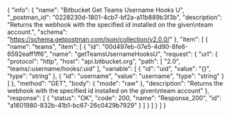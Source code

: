 {
  "info": {
    "name": "Bitbucket Get Teams Username Hooks U",
    "_postman_id": "0228230d-1801-4cb7-bf2a-a11b889b3f3b",
    "description": "Returns the webhook with the specified id installed on the given\nteam account.",
    "schema": "https://schema.getpostman.com/json/collection/v2.0.0/"
  },
  "item": [
    {
      "name": "teams",
      "item": [
        {
          "id": "00d497eb-07e5-4d90-8fe6-6592eaff1ff6",
          "name": "getTeamsUsernameHooksU",
          "request": {
            "url": {
              "protocol": "http",
              "host": "api.bitbucket.org",
              "path": [
                "2.0",
                "teams/:username/hooks/:uid"
              ],
              "variable": [
                {
                  "id": "uid",
                  "value": "{}",
                  "type": "string"
                },
                {
                  "id": "username",
                  "value": "username",
                  "type": "string"
                }
              ]
            },
            "method": "GET",
            "body": {
              "mode": "raw"
            },
            "description": "Returns the webhook with the specified id installed on the given\nteam account"
          },
          "response": [
            {
              "status": "OK",
              "code": 200,
              "name": "Response_200",
              "id": "a1601980-832b-41b1-bc67-26c0429b7929"
            }
          ]
        }
      ]
    }
  ]
}